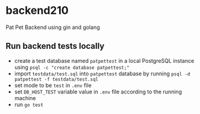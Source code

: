 # backend210
Pat Pet Backend using gin and golang

## Run backend tests locally
- create a test database named `patpettest` in a local PostgreSQL instance using `psql -c "create database patpettest;"`
- import `testdata/test.sql` into `patpettest` database by running `psql -d patpettest -f testdata/test.sql`
- set mode to be `test` in `.env` file
- set `DB_HOST_TEST` variable value in `.env` file according to the running machine
- run `go test`
